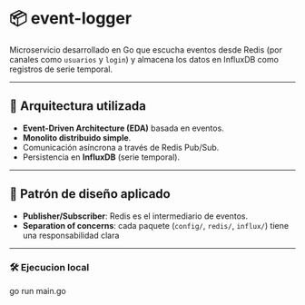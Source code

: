 # 📦 event-logger

Microservicio desarrollado en Go que escucha eventos desde Redis (por canales como `usuarios` y `login`) y almacena los datos en InfluxDB como registros de serie temporal.

---

## 📌 Arquitectura utilizada

- **Event-Driven Architecture (EDA)** basada en eventos.
- **Monolito distribuido simple**.
- Comunicación asíncrona a través de Redis Pub/Sub.
- Persistencia en **InfluxDB** (serie temporal).

---

## 🎯 Patrón de diseño aplicado

- **Publisher/Subscriber**: Redis es el intermediario de eventos.
- **Separation of concerns**: cada paquete (`config/`, `redis/`, `influx/`) tiene una responsabilidad clara

---

### 🛠 Ejecucion local
go run main.go
